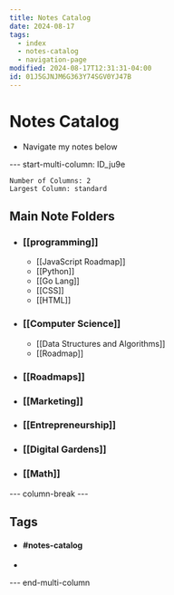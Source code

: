 ```yaml
---
title: Notes Catalog
date: 2024-08-17
tags:
  - index
  - notes-catalog
  - navigation-page
modified: 2024-08-17T12:31:31-04:00
id: 01J5GJNJM6G363Y74SGV0YJ47B
---
```

# Notes Catalog
- Navigate my notes below

--- start-multi-column: ID_ju9e
```column-settings
Number of Columns: 2
Largest Column: standard
```

## Main Note Folders
- ### [[programming]]
	- [[JavaScript Roadmap]]
	- [[Python]]
	- [[Go Lang]]
	- [[CSS]]
	- [[HTML]]
- ### [[Computer Science]]
	- [[Data Structures and Algorithms]]
	- [[Roadmap]]
- ### [[Roadmaps]]
- ### [[Marketing]]
- ### [[Entrepreneurship]]
- ### [[Digital Gardens]]
- ### [[Math]]

--- column-break ---

## Tags
- #### #notes-catalog 
- 


--- end-multi-column

